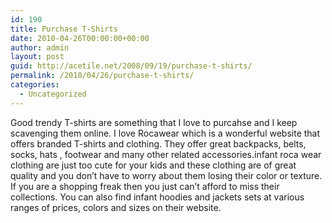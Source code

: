 ```yaml
---
id: 190
title: Purchase T-Shirts
date: 2010-04-26T00:00:00+00:00
author: admin
layout: post
guid: http://acetile.net/2008/09/19/purchase-t-shirts/
permalink: /2010/04/26/purchase-t-shirts/
categories:
  - Uncategorized
---
```

Good trendy T-shirts are something that I love to purcahse and I keep scavenging them online. I love Rocawear which is a wonderful website that offers branded T-shirts and clothing. They offer great backpacks, belts, socks, hats , footwear and many other related accessories.infant roca wear clothing are just too cute for your kids and these clothing are of great quality and you don&#8217;t have to worry about them losing their color or texture. If you are a shopping freak then you just can&#8217;t afford to miss their collections. You can also find infant hoodies and jackets sets at various ranges of prices, colors and sizes on their website.